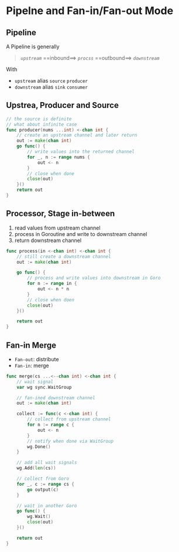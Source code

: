 # Pipelne and Fan-in/Fan-out Mode

## Pipeline

A Pipeline is generally
> _`upstream`_ ==inbound==> _`procss`_ ==outbound==> _`downstream`_  

With 
* `upstream` alias `source` `producer`  
* `downstream` alias `sink` `consumer`  

## Upstrea, Producer and Source
```go
// the source is definite
// what about infinite case
func producer(nums ...int) <-chan int {
    // create an upstream channel and later return
    out := make(chan int)
    go func() {
        // write values into the returned channel
        for _, n := range nums {
            out <- n
        }
        // close when done
        close(out)
    }()
    return out
}
```

## Processor, Stage in-between
1. read values from upstream channel
1. process in Goroutine and write to downstream channel
1. return downstream channel
```go
func process(in <-chan int) <-chan int {
    // still create a downstream channel
    out := make(chan int)

    go func() {
        // process and write values into downstream in Goro
        for n := range in {
            out <- n * n
        }
        // close when doen
        close(out)
    }()

    return out
}
```


## Fan-in Merge
* `Fan-out`: distribute
* `Fan-in`: merge

```go
func merge(cs ...<--chan int) <-chan int {
    // wait signal
    var wg sync.WaitGroup

    // fan-ined downstream channel
    out := make(chan int)

    collect := func(c <-chan int) {
        // collect from upstream channel
        for n := range c {
            out <- n
        }
        // notify when done via WaitGroup
        wg.Done()
    }

    // add all wait signals
    wg.Add(len(cs))

    // collect from Goro
    for _, c := range cs {
        go output(c)
    }

    // wait in another Goro
    go func() {
        wg.Wait()
        close(out)
    }()

    return out
}
```